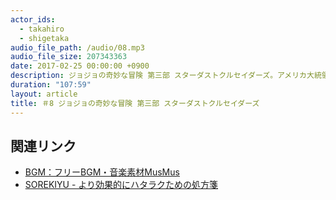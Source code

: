 ```yaml
---
actor_ids:
  - takahiro
  - shigetaka
audio_file_path: /audio/08.mp3
audio_file_size: 207343363
date: 2017-02-25 00:00:00 +0900
description: ジョジョの奇妙な冒険 第三部 スターダストクルセイダーズ。アメリカ大統領選挙。
duration: "107:59"
layout: article
title: ＃8 ジョジョの奇妙な冒険 第三部 スターダストクルセイダーズ
---
```


## 関連リンク

- [BGM：フリーBGM・音楽素材MusMus](http://musmus.main.jp/)
- [SOREKIYU - より効果的にハタラクための処方箋](https://sorekiyu.jp)
